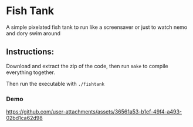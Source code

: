 # Fish Tank

A simple pixelated fish tank to run like a screensaver or just to watch nemo and dory swim around

## Instructions:
Download and extract the zip of the code, then run `make` to compile everything together. 

Then run the executable with `./fishtank`

### Demo
https://github.com/user-attachments/assets/36561a53-b1ef-49f4-a493-02bd1ca62d98

